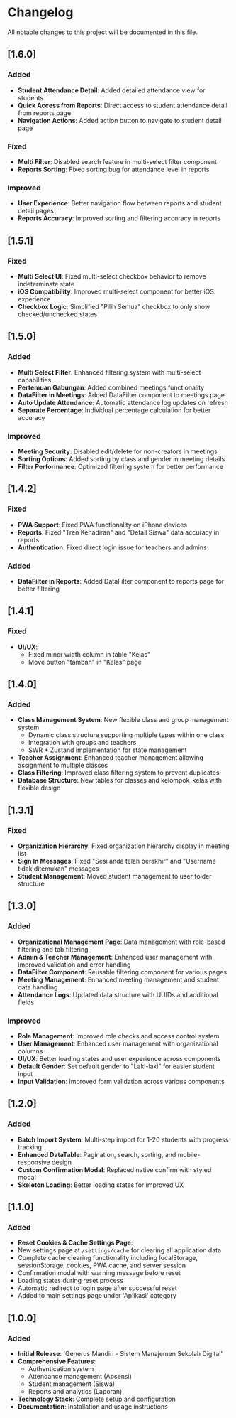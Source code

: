 
# Changelog

All notable changes to this project will be documented in this file.

## [1.6.0]

### Added
- **Student Attendance Detail**: Added detailed attendance view for students
- **Quick Access from Reports**: Direct access to student attendance detail from reports page
- **Navigation Actions**: Added action button to navigate to student detail page

### Fixed
- **Multi Filter**: Disabled search feature in multi-select filter component
- **Reports Sorting**: Fixed sorting bug for attendance level in reports

### Improved
- **User Experience**: Better navigation flow between reports and student detail pages
- **Reports Accuracy**: Improved sorting and filtering accuracy in reports

## [1.5.1]

### Fixed
- **Multi Select UI**: Fixed multi-select checkbox behavior to remove indeterminate state
- **iOS Compatibility**: Improved multi-select component for better iOS experience
- **Checkbox Logic**: Simplified "Pilih Semua" checkbox to only show checked/unchecked states

## [1.5.0]

### Added
- **Multi Select Filter**: Enhanced filtering system with multi-select capabilities
- **Pertemuan Gabungan**: Added combined meetings functionality
- **DataFilter in Meetings**: Added DataFilter component to meetings page
- **Auto Update Attendance**: Automatic attendance log updates on refresh
- **Separate Percentage**: Individual percentage calculation for better accuracy

### Improved
- **Meeting Security**: Disabled edit/delete for non-creators in meetings
- **Sorting Options**: Added sorting by class and gender in meeting details
- **Filter Performance**: Optimized filtering system for better performance

## [1.4.2]

### Fixed
- **PWA Support**: Fixed PWA functionality on iPhone devices
- **Reports**: Fixed "Tren Kehadiran" and "Detail Siswa" data accuracy in reports
- **Authentication**: Fixed direct login issue for teachers and admins

### Added
- **DataFilter in Reports**: Added DataFilter component to reports page for better filtering

## [1.4.1]

### Fixed
- **UI/UX**: 
  - Fixed minor width column in table "Kelas"
  - Move button "tambah" in "Kelas" page

## [1.4.0]

### Added
- **Class Management System**: New flexible class and group management system
  - Dynamic class structure supporting multiple types within one class
  - Integration with groups and teachers
  - SWR + Zustand implementation for state management
- **Teacher Assignment**: Enhanced teacher management allowing assignment to multiple classes
- **Class Filtering**: Improved class filtering system to prevent duplicates
- **Database Structure**: New tables for classes and kelompok_kelas with flexible design

## [1.3.1]

### Fixed
- **Organization Hierarchy**: Fixed organization hierarchy display in meeting list
- **Sign In Messages**: Fixed "Sesi anda telah berakhir" and "Username tidak ditemukan" messages
- **Student Management**: Moved student management to user folder structure

## [1.3.0]

### Added
- **Organizational Management Page**: Data management with role-based filtering and tab filtering
- **Admin & Teacher Management**: Enhanced user management with improved validation and error handling
- **DataFilter Component**: Reusable filtering component for various pages
- **Meeting Management**: Enhanced meeting management and student data handling
- **Attendance Logs**: Updated data structure with UUIDs and additional fields

### Improved
- **Role Management**: Improved role checks and access control system
- **User Management**: Enhanced user management with organizational columns
- **UI/UX**: Better loading states and user experience across components
- **Default Gender**: Set default gender to "Laki-laki" for easier student input
- **Input Validation**: Improved form validation across various components

## [1.2.0]

### Added
- **Batch Import System**: Multi-step import for 1-20 students with progress tracking
- **Enhanced DataTable**: Pagination, search, sorting, and mobile-responsive design
- **Custom Confirmation Modal**: Replaced native confirm with styled modal
- **Skeleton Loading**: Better loading states for improved UX

## [1.1.0]

### Added
- **Reset Cookies & Cache Settings Page**: 
- New settings page at `/settings/cache` for clearing all application data
- Complete cache clearing functionality including localStorage, sessionStorage, cookies, PWA cache, and server session
- Confirmation modal with warning message before reset
- Loading states during reset process
- Automatic redirect to login page after successful reset
- Added to main settings page under 'Aplikasi' category

## [1.0.0]

### Added
- **Initial Release**: 'Generus Mandiri - Sistem Manajemen Sekolah Digital'
- **Comprehensive Features**:
  - Authentication system
  - Attendance management (Absensi)
  - Student management (Siswa)
  - Reports and analytics (Laporan)
- **Technology Stack**: Complete setup and configuration
- **Documentation**: Installation and usage instructions